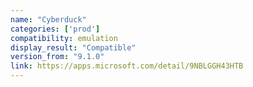```yaml
---
name: "Cyberduck"
categories: ['prod']
compatibility: emulation
display_result: "Compatible"
version_from: "9.1.0"
link: https://apps.microsoft.com/detail/9NBLGGH43HTB
---
```

